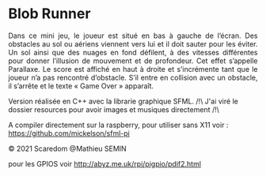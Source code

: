 # Blob Runner

<p align="justify">
Dans ce mini jeu, le joueur est situé en bas à gauche de l’écran. Des obstacles au sol ou aériens
viennent vers lui et il doit sauter pour les éviter. Un sol ainsi que des nuages en fond défilent, à
des vitesses différentes pour donner l’illusion de mouvement et de profondeur. Cet effet
s’appelle Parallaxe. Le score est affiché en haut à droite et s’incrémente tant que le joueur n’a
pas rencontré d’obstacle. S’il entre en collision avec un obstacle, il s’arrête et le texte « Game
Over » apparaît.
</p>

Version réalisée en C++ avec la librarie graphique SFML.
/!\ J'ai viré le dossier resources pour avoir images et musiques directement /!\

A compiler directement sur la raspberry, pour utiliser sans X11 voir : https://github.com/mickelson/sfml-pi



<p>&copy; 2021 Scaredom @Mathieu SEMIN</p>



pour les GPIOS voir http://abyz.me.uk/rpi/pigpio/pdif2.html
